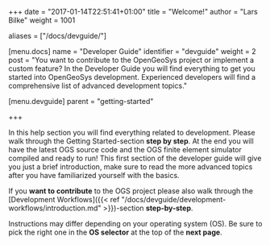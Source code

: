 +++
date = "2017-01-14T22:51:41+01:00"
title = "Welcome!"
author = "Lars Bilke"
weight = 1001

aliases = ["/docs/devguide/"]

[menu.docs]
name = "Developer Guide"
identifier = "devguide"
weight = 2
post = "You want to contribute to the OpenGeoSys project or implement a custom feature? In the Developer Guide you will find everything to get you started into OpenGeoSys development. Experienced developers will find a comprehensive list of advanced development topics."

[menu.devguide]
parent = "getting-started"

+++

In this help section you will find everything related to development. Please walk through the Getting Started-section **step by step**. At the end you will have the latest OGS source code and the OGS finite element simulator compiled and ready to run! This first section of the developer guide will give you just a brief introduction, make sure to read the more advanced topics after you have familiarized yourself with the basics.

If you **want to contribute** to the OGS project please also walk through the [Development Workflows]({{< ref "/docs/devguide/development-workflows/introduction.md" >}})-section **step-by-step**.

Instructions may differ depending on your operating system (OS). Be sure to pick the right one in the **OS selector** at the top of the **next page**.
